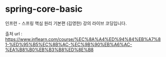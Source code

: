 # spring-core-basic
인프런 - 스프링 핵심 원리 기본편 (김영한)
강의 라이브 코딩입니다.

출처 url : https://www.inflearn.com/course/%EC%8A%A4%ED%94%84%EB%A7%81-%ED%95%B5%EC%8B%AC-%EC%9B%90%EB%A6%AC-%EA%B8%B0%EB%B3%B8%ED%8E%B8
